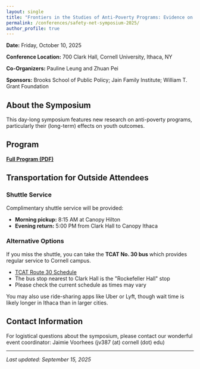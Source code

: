```yaml
---
layout: single
title: "Frontiers in the Studies of Anti-Poverty Programs: Evidence on Improving Youth Outcomes and Reducing Inequality"
permalink: /conferences/safety-net-symposium-2025/
author_profile: true
---
```


**Date:** Friday, October 10, 2025  

**Conference Location:** 700 Clark Hall, Cornell University, Ithaca, NY   

**Co-Organizers:** Pauline Leung and Zhuan Pei  

**Sponsors:** Brooks School of Public Policy; Jain Family Institute; William T. Grant Foundation

## About the Symposium

This day-long symposium features new research on anti-poverty programs, particularly their (long-term) effects on youth outcomes.

## Program

[**Full Program (PDF)**](https://peizhuan.github.io/conference_files/2025_safety_net_symposium_program.pdf) 

## Transportation for Outside Attendees

### Shuttle Service
Complimentary shuttle service will be provided:
- **Morning pickup:** 8:15 AM at Canopy Hilton
- **Evening return:** 5:00 PM from Clark Hall to Canopy Ithaca

### Alternative Options
If you miss the shuttle, you can take the **TCAT No. 30 bus** which provides regular service to Cornell campus. 
- [TCAT Route 30 Schedule](https://tcatbus.com/wp-content/uploads/30-30W_Fall25.pdf)
- The bus stop nearest to Clark Hall is the "Rockefeller Hall" stop
- Please check the current schedule as times may vary

You may also use ride-sharing apps like Uber or Lyft, though wait time is likely longer in Ithaca than in larger cities.  

## Contact Information

For logistical questions about the symposium, please contact our wonderful event coordinator: Jaimie Voorhees (jv387 (at) cornell (dot) edu)

---

*Last updated: September 15, 2025*
